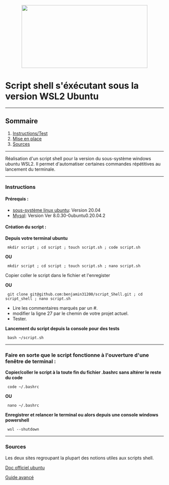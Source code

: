 <p align = "center">
  <img src = "https://th.bing.com/th/id/OIP.bMPJwMQjUjRQi4lImi4iRwHaDH?w=300&h=146&c=7&r=0&o=5&pid=1.7" width = 400 height="200">
</p>

# Script shell s'éxécutant sous la version WSL2 Ubuntu
***
## Sommaire
1. [Instructions/Test](#general-info)
2. [Mise en place](#mise-en-place)
3. [Sources](#sources)
***
Réalisation d'un script shell pour la version du sous-système windows ubuntu WSL2.
Il permet d'automatiser certaines commandes répétitives au lancement du terminale.
***

### Instructions
<a name="general-info"></a>
#### Prérequis :
* [sous-système linux ubuntu](https://docs.microsoft.com/fr-fr/windows/wsl/install): Version 20.04
* [Mysql](https://harshityadav95.medium.com/installing-mysql-in-ubuntu-linux-windows-subsystem-for-linux-from-scratch-d5771a4a2496): Version Ver 8.0.30-0ubuntu0.20.04.2

#### Création du script :
**Depuis votre terminal ubuntu**
```
 mkdir script ; cd script ; touch script.sh ; code script.sh
```
**OU**
```
 mkdir script ; cd script ; touch script.sh ; nano script.sh
```
Copier coller le script dans le fichier et l'enregister

**OU**
```
 git clone git@github.com:benjamin31200/script_Shell.git ; cd script_shell ; nano script.sh
```

* Lire les commentaires marqués par un #.
* modifier la ligne 27 par le chemin de votre projet actuel.
* Tester.


**Lancement du script depuis la console pour des tests**
```
 bash ~/script.sh
```
***
### Faire en sorte que le script fonctionne à l'ouverture d'une fenêtre de terminal :
<a name="mise-en-place"></a>
**Copier/coller le script à la toute fin du fichier .bashrc sans altérer le reste du code**
```
 code ~/.bashrc
```
**OU**
```
 nano ~/.bashrc
```
**Enregistrer et relancer le terminal ou alors depuis une console windows powershell**
```
 wsl --shutdown
```
***
### Sources
<a name="sources"></a>
Les deux sites regroupant la plupart des notions utiles aux scripts shell.

[Doc officiel ubuntu](https://doc.ubuntu-fr.org/tutoriel/script_shell)

[Guide avancé](https://abs.traduc.org/abs-fr/index.html)

